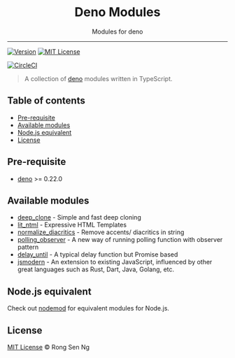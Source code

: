 <div align="center" style="text-align: center;">
  <h1 style="border-bottom: none;">Deno Modules</h1>

  <p>Modules for deno</p>
</div>

<hr />

[![Version][version-badge]][version-url]
[![MIT License][mit-license-badge]][mit-license-url]

[![CircleCI][circleci-badge]][circleci-url]

> A collection of [deno] modules written in TypeScript.

## Table of contents <!-- omit in toc -->

- [Pre-requisite](#pre-requisite)
- [Available modules](#available-modules)
- [Node.js equivalent](#nodejs-equivalent)
- [License](#license)

## Pre-requisite

- [deno] >= 0.22.0

## Available modules

- [deep_clone] - Simple and fast deep cloning
- [lit_ntml] - Expressive HTML Templates
- [normalize_diacritics] - Remove accents/ diacritics in string
- [polling_observer] - A new way of running polling function with observer pattern
- [delay_until] - A typical delay function but Promise based
- [jsmodern] - An extension to existing JavaScript, influenced by other great languages such as Rust, Dart, Java, Golang, etc.

## Node.js equivalent

Check out [nodemod] for equivalent modules for Node.js.

## License

[MIT License](http://motss.mit-license.org/) © Rong Sen Ng

<!-- References -->

[deno]: https://github.com/denoland/deno
[nodemod]: https://github.com/motss/nodemod

<!-- Modules -->

[deep_clone]: /deep_clone
[lit_ntml]: /lit_ntml
[normalize_diacritics]: /normalize_diacritics
[polling_observer]: /polling_observer
[delay_until]: /delay_until
[jsmodern]: /jsmodern

<!-- Badges -->

[version-badge]: https://flat.badgen.net/github/release/motss/deno_mod?icon=github
[mit-license-badge]: https://flat.badgen.net/github/license/motss/deno_mod
[circleci-badge]: https://flat.badgen.net/circleci/github/motss/deno_mod/master?icon=circleci

<!-- Links -->

[version-url]: https://github.com/motss/deno_mod/releases
[mit-license-url]: /LICENSE
[circleci-url]: https://circleci.com/gh/motss/deno_mod/tree/master
